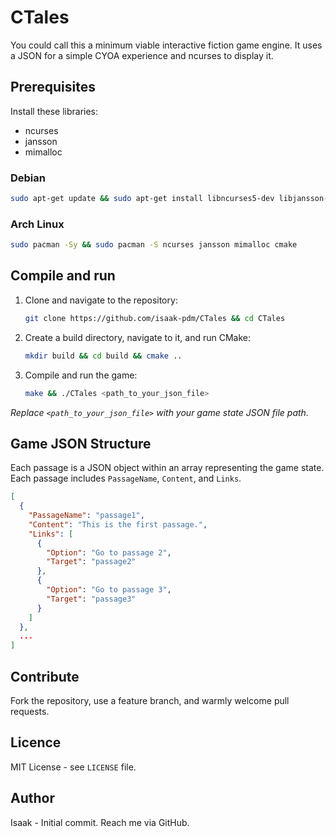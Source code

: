 # CTales

You could call this a minimum viable interactive fiction game engine. It uses a JSON for a simple CYOA experience and ncurses to display it.

## Prerequisites

Install these libraries:

- ncurses
- jansson
- mimalloc

### Debian

```bash
sudo apt-get update && sudo apt-get install libncurses5-dev libjansson-dev libmimalloc-dev cmake
```

### Arch Linux

```bash
sudo pacman -Sy && sudo pacman -S ncurses jansson mimalloc cmake
```


## Compile and run

1. Clone and navigate to the repository:

    ```bash
    git clone https://github.com/isaak-pdm/CTales && cd CTales
    ```

2. Create a build directory, navigate to it, and run CMake:

    ```bash
    mkdir build && cd build && cmake ..
    ```

3. Compile and run the game:

    ```bash
    make && ./CTales <path_to_your_json_file>
    ```

*Replace `<path_to_your_json_file>` with your game state JSON file path.*

## Game JSON Structure

Each passage is a JSON object within an array representing the game state. Each passage includes `PassageName`, `Content`, and `Links`.

```json
[
  {
    "PassageName": "passage1",
    "Content": "This is the first passage.",
    "Links": [
      {
        "Option": "Go to passage 2",
        "Target": "passage2"
      },
      {
        "Option": "Go to passage 3",
        "Target": "passage3"
      }
    ]
  }, 
  ...
]
```

## Contribute

Fork the repository, use a feature branch, and warmly welcome pull requests.

## Licence

MIT License - see `LICENSE` file.

## Author

Isaak - Initial commit. Reach me via GitHub.
